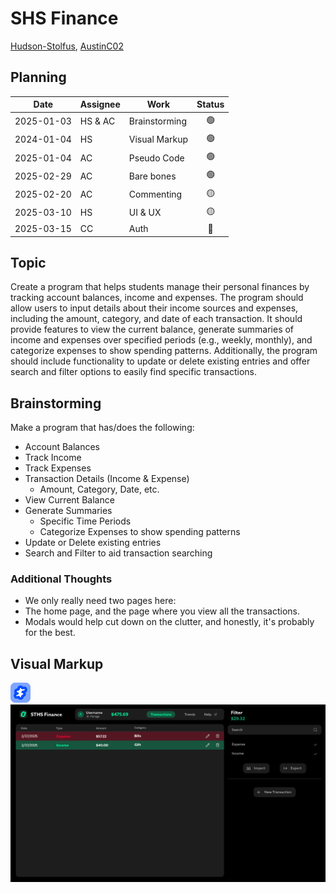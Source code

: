 # SHS Finance
[Hudson-Stolfus](https://github.com/Hudson-Stolfus), [AustinC02](https://github.com/AustinC02)

## Planning
| Date       | Assignee | Work          |     Status      |
|------------|----------|---------------|:---------------:|
| 2025-01-03 | HS & AC  | Brainstorming | :green_circle:  |
| 2024-01-04 | HS       | Visual Markup | :green_circle:  |
| 2025-01-04 | AC       | Pseudo Code   | :green_circle:  |
| 2025-02-29 | AC       | Bare bones    | :green_circle:  |
| 2025-02-20 | AC       | Commenting    | :yellow_circle: |
| 2025-03-10 | HS       | UI & UX       | :yellow_circle: |
| 2025-03-15 | CC       | Auth          |  :red_circle:   |

## Topic
Create a program that helps students manage their personal finances by tracking account balances, income and expenses. The program should allow users to input details about their income sources and expenses, including the amount, category, and date of each transaction.
It should provide features to view the current balance, generate summaries of income and expenses over specified periods (e.g., weekly, monthly), and categorize expenses to show spending patterns. Additionally, the program should include functionality to update or delete existing entries and offer search and filter options to easily find specific transactions.

## Brainstorming
Make a program that has/does the following:
- Account Balances
- Track Income
- Track Expenses
- Transaction Details (Income & Expense)
    - Amount, Category, Date, etc.
- View Current Balance
- Generate Summaries
    - Specific Time Periods
    - Categorize Expenses to show spending patterns
- Update or Delete existing entries
- Search and Filter to aid transaction searching

### Additional Thoughts
- We only really need two pages here:
- The home page, and the page where you view all the transactions.
- Modals would help cut down on the clutter, and honestly, it's probably for the best.


## Visual Markup
![Logo](public/brand/logo-dark.png) 
![Markup](markups/FBLA%202025%20SHS%20Finance%202025-03-03.png)
